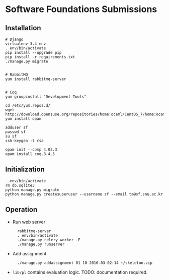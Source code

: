 # Software Foundations Submissions

## Installation

```
# Django
virtualenv-3.4 env
. env/bin/activate
pip install --upgrade pip
pip install -r requirements.txt
./manage.py migrate


# RabbitMQ
yum install rabbitmq-server


# Coq
yum groupinstall "Development Tools"

cd /etc/yum.repos.d/
wget http://download.opensuse.org/repositories/home:ocaml/CentOS_7/home:ocaml.repo
yum install opam

adduser sf
passwd sf
su sf
ssh-keygen -t rsa

opam init --comp 4.02.3
opam install coq.8.4.5
```

## Initialization

```
. env/bin/activate
rm db.sqlite3
python manage.py migrate
python manage.py createsuperuser --username sf --email ta@sf.snu.ac.kr
```

## Operation

- Run web server

        rabbitmq-server
        . env/bin/activate
        ./manage.py celery worker -E
        ./manage.py runserver

- Add assignment

        ./manage.py addassignment 01 10 2016-03-02:14 ~/skeleton.zip

- `lib/pl` contains evaluation logic. TODO: documentation required.
